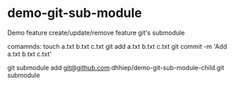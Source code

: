 # demo-git-sub-module
Demo feature create/update/remove feature git's submodule


comamnds:
touch a.txt b.txt c.txt
git add a.txt b.txt c.txt
git commit -m 'Add a.txt b.txt c.txt'

git submodule add git@github.com:dhhiep/demo-git-sub-module-child.git submodule